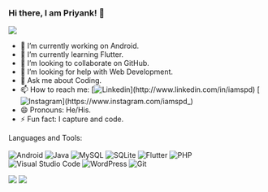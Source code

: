 ### Hi there, I am Priyank! 👋

![](https://komarev.com/ghpvc/?username=iamspd&color=blueviolet&style=flat-square)

<!--
**iamspd/iamspd** is a ✨ _special_ ✨ repository because its `README.md` (this file) appears on your GitHub profile.

Here are some ideas to get you started:
-->

- 🔭 I’m currently working on Android.
- 🌱 I’m currently learning Flutter.
- 👯 I’m looking to collaborate on GitHub.
- 🤔 I’m looking for help with Web Development.
- 💬 Ask me about Coding.
- 📫 How to reach me: 
[![Linkedin](https://img.shields.io/badge/-iamspd-blue?style=flat-square&amp&logo=linkedin&amp&logoColor=white&amp")](http://www.linkedin.com/in/iamspd)
[![Instagram](https://img.shields.io/badge/-iamspd__-red?style=flat-square&amp;logo=instagram&amp;logoColor=white&amp;")](https://www.instagram.com/iamspd_)
- 😄 Pronouns: He/His.
- ⚡ Fun fact: I capture and code.

Languages and Tools: <br/><br/>
![Android](https://img.shields.io/badge/-white?style=logo&amp;logo=android&amp;logoColor=brightgreen&amp;")
![Java](https://img.shields.io/badge/-white?style=logo&amp;logo=java&amp;logoColor=red&amp;")
![MySQL](https://img.shields.io/badge/-white?style=logo&amp;logo=mysql&amp;logoColor=blueviolet&amp;")
![SQLite](https://img.shields.io/badge/-white?style=logo&amp;logo=sqlite&amp;logoColor=yellowgreen&amp;")
![Flutter](https://img.shields.io/badge/-white?style=logo&amp;logo=flutter&amp;logoColor=blue&amp;")
![PHP](https://img.shields.io/badge/-white?style=logo&amp;logo=php&amp;logoColor=blueviolet&amp;")
![Visual Studio Code](https://img.shields.io/badge/-white?style=logo&amp;logo=visual-studio-code&amp;logoColor=blue&amp;")
![WordPress](https://img.shields.io/badge/-white?style=logo&amp;logo=wordpress&amp;logoColor=9cf&amp;")
![Git](https://img.shields.io/badge/-white?style=logo&amp;logo=git&amp;logoColor=red&amp;")

<img src = "https://github-readme-stats.vercel.app/api/top-langs/?username=iamspd&amp;theme=dark&amp;hide_langs_below=1"/>

<img src = "https://github-readme-stats.vercel.app/api?username=iamspd&&show_icons=true&title_color=ffffff&icon_color=bb2acf&text_color=daf7dc&bg_color=151515"/>

